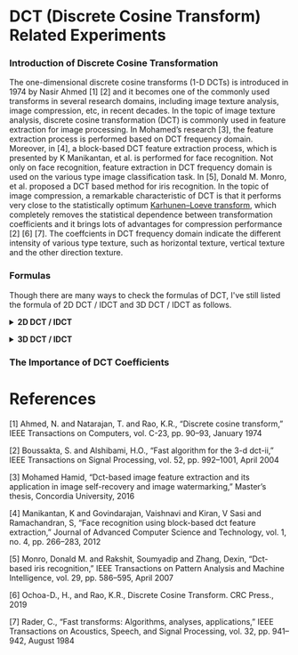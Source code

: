 # DCT (Discrete Cosine Transform) Related Experiments

### Introduction of Discrete Cosine Transformation

The one-dimensional discrete cosine transforms (1-D DCTs) is introduced in 1974 by Nasir Ahmed [1] [2] and it becomes one of the commonly used transforms in several research domains, including image texture analysis, image compression, etc, in recent decades. In the topic of image texture analysis, discrete cosine transformation (DCT) is commonly used in feature extraction for image processing. In Mohamed’s research [3], the feature extraction process is performed based on DCT frequency domain. Moreover, in [4], a block-based DCT feature extraction process, which is presented by K Manikantan, et al. is performed for face recognition. Not only on face recognition, feature extraction in DCT frequency domain is used on the various type image classification task. In [5], Donald M. Monro, et al. proposed a DCT based method for iris recognition. In the topic of image compression, a remarkable characteristic of DCT is that it performs very close to the statistically optimum [Karhunen–Loeve transform](https://en.wikipedia.org/wiki/Kosambi%E2%80%93Karhunen%E2%80%93Lo%C3%A8ve_theorem), which completely removes the statistical dependence between transformation coefficients and it brings lots of advantages for compression performance [2] [6] [7]. The coeffcients in DCT frequency domain indicate the different intensity of various type texture, such as horizontal texture, vertical texture and the other direction texture.

### Formulas

Though there are many ways to check the formulas of DCT, I've still listed the formula of 2D DCT / IDCT and 3D DCT / IDCT as follows.

<a name="2D_DCT_IDCT"></a>
<details close><summary><b>2D DCT / IDCT</b></summary>
<p>

For an image block of size $N \times N$, its 2D DCT can be calculated:

$$
\begin{equation}
	\begin{split}
		{X(k_{1}, k_{2})} = {\frac {2}{N}} \epsilon_{k_{1}} \epsilon_{k_{2}} \sum_{{n_1 = 0}}^{N - 1} \sum_{{n_2 = 0}}^{N - 1} x(n_{1}, n_{2}) \\
		\times \cos({\frac {\pi}{2N} (2n_{1} + 1)k_{1}}) \\
		\times \cos({\frac {\pi}{2N} (2n_{2} + 1)k_{2}})
	\end{split}
	\label{eq:2DDCTMainFormula1}
\end{equation}
$$

where

$$
\begin{equation}
	\begin{split}
		k_{1} = 0, 1, \dots, N - 1 \\ 
		k_{2} = 0, 1, \dots, N - 1 \\
		\epsilon_{k_{i}} = 
		\begin{cases}
			\frac{1}{\sqrt{2}} & \text{for $k_{i} = 0$} \\
			1 & \text{otherwise}
		\end{cases}
		i = 1, 2
	\end{split}
	\label{2DDCTMainFormulaDetail1}
\end{equation}
$$

Besides 2D DCT, the 2D IDCT can be expressed as follows:

$$
\begin{equation}
	\begin{split}
		{x(n_{1}, n_{2})} = \sum_{{k_1 = 0}}^{N - 1} \sum_{{k_2 = 0}}^{N - 1} \epsilon_{k_{1}} \epsilon_{k_{2}} X(k_{1}, k_{2}) \\
		\times \cos({\frac {\pi}{2N} (2n_{1} + 1)k_{1}}) \\
		\times \cos({\frac {\pi}{2N} (2n_{2} + 1)k_{2}})
	\end{split}
	\label{2DIDCTMainFormula1}
\end{equation}
$$

The formula above is the version with size $N \times N$ DCT. If the size is not square shaped, the formula of size $N_{1} \times N_{2}$ DCT is listed as follows:

$$
\begin{equation}
	\begin{split}
		{X(k_{1}, k_{2})} = {\frac {2}{ \sqrt{N_{1} N_{2}} }} \epsilon_{k_{1}} \epsilon_{k_{2}} \sum_{{n_1 = 0}}^{N_1 - 1} \sum_{{n_2 = 0}}^{N_2 - 1} x(n_{1}, n_{2}) \\
		\times \cos({\frac {\pi}{2N_{1}} (2n_{1} + 1)k_{1}}) \\
		\times \cos({\frac {\pi}{2N_{2}} (2n_{2} + 1)k_{2}})
	\end{split}
	\label{2DDCTMainFormula2}
\end{equation}
$$

where

$$
\begin{equation}
	\begin{split}
		k_{1} = 0, 1, \dots, N_{1} - 1 \\ 
		k_{2} = 0, 1, \dots, N_{2} - 1 \\
		\epsilon_{k_{i}} = 
		\begin{cases}
			\frac{1}{\sqrt{2}} & \text{for $k_{i} = 0$} \\
			1 & \text{otherwise}
		\end{cases}
		i = 1, 2
	\end{split}
	\label{2DDCTMainFormulaDetail2}
\end{equation}
$$

The formula of size $N_{1} \times N_{2}$ IDCT can be expressed as follows.

$$
\begin{equation}
	\begin{split}
		{x(n_{1}, n_{2})} = \sum_{{k_1 = 0}}^{N_1 - 1} \sum_{{k_2 = 0}}^{N_2 - 1} \epsilon_{k_{1}} \epsilon_{k_{2}} X(k_{1}, k_{2}) \\
		\times \cos({\frac {\pi}{2N_{1}} (2n_{1} + 1)k_{1}}) \\
		\times \cos({\frac {\pi}{2N_{2}} (2n_{2} + 1)k_{2}})
	\end{split}
	\label{2DIDCTMainFormula2}
\end{equation}
$$

</p>
</details>


<a name="3D_DCT_IDCT"></a>
<details close><summary><b>3D DCT / IDCT</b></summary>
<p>

The formulas of 3D discrete cosine transformation are listed as below.

The 3D discrete cosine transformation $X(k_{1}, k_{2}, k_{3})$ of size $N_{1} \times N_{2} \times N_{3}$ is

$$
\begin{equation}
	\begin{split}
		{X(k_{1}, k_{2}, k_{3})} = {\frac {8}{N_{1} N_{2} N_{3}}} \epsilon_{k_{1}} \epsilon_{k_{2}} \epsilon_{k_{3}} \sum_{{n_1 = 0}}^{N_1 - 1} \sum_{{n_2 = 0}}^{N_2 - 1} \sum_{{n_3 = 0}}^{N_3 - 1} x(n_{1}, n_{2}, n_{3}) \\
		\times \cos({\frac {\pi}{2N_{1}} (2n_{1} + 1)k_{1}}) \\
		\times \cos({\frac {\pi}{2N_{2}} (2n_{2} + 1)k_{2}}) \\
		\times \cos({\frac {\pi}{2N_{3}} (2n_{3} + 1)k_{3}})
	\end{split}
	\label{eq:3DDCTMainFormula}
\end{equation}
$$

where

$$
%	Reference: https://tex.stackexchange.com/a/337352/208106
\begin{equation}
	\begin{split}
		k_{1} = 0, 1, \dots, N_{1} - 1 \\ 
		k_{2} = 0, 1, \dots, N_{2} - 1 \\ 
		k_{3} = 0, 1, \dots, N_{3} - 1 \\
		\epsilon_{k_{i}} = 
		\begin{cases}
			\frac{1}{\sqrt{2}} & \text{for $k_{i} = 0$} \\
			1 & \text{otherwise}
		\end{cases}
		i = 1, 2, 3
	\end{split}
	\label{eq:3DDCTMainFormulaDetail}
\end{equation}
$$

The 3D inverse discrete cosine transformation $x(n_{1}, n_{2}, n_{3})$ of size $N_{1} \times N_{2} \times N_{3}$ is

$$
\begin{equation}
	\begin{split}
		{x(n_{1}, n_{2}, n_{3})} = \sum_{{k_1 = 0}}^{N_1 - 1} \sum_{{k_2 = 0}}^{N_2 - 1} \sum_{{k_3 = 0}}^{N_3 - 1} \epsilon_{k_{1}} \epsilon_{k_{2}} \epsilon_{k_{3}} X(k_{1}, k_{2}, k_{3}) \\
		\times \cos({\frac {\pi}{2N_{1}} (2n_{1} + 1)k_{1}}) \\
		\times \cos({\frac {\pi}{2N_{2}} (2n_{2} + 1)k_{2}}) \\
		\times \cos({\frac {\pi}{2N_{3}} (2n_{3} + 1)k_{3}})
	\end{split}
	\label{3DIDCTMainFormula}
\end{equation}
$$

where

$$
%	Reference: https://tex.stackexchange.com/a/337352/208106
\begin{equation}
	\begin{split}
		n_{1} = 0, 1, \dots, N_{1} - 1 \\ 
		n_{2} = 0, 1, \dots, N_{2} - 1 \\ 
		n_{3} = 0, 1, \dots, N_{3} - 1 \\
		\epsilon_{k_{i}} = 
		\begin{cases}
			\frac{1}{\sqrt{2}} & \text{for $k_{i} = 0$} \\
			1 & \text{otherwise}
		\end{cases}
		i = 1, 2, 3
	\end{split}
	\label{3DIDCTMainFormulaDetail}
\end{equation}
$$





</p>
</details>


### The Importance of DCT Coefficients



# References

[1] Ahmed, N. and Natarajan, T. and Rao, K.R., “Discrete cosine transform,” IEEE Transactions on Computers, vol. C-23, pp. 90–93, January 1974
    
[2] Boussakta, S. and Alshibami, H.O., “Fast algorithm for the 3-d dct-ii,” IEEE Transactions on Signal Processing, vol. 52, pp. 992–1001, April 2004
    
[3] Mohamed Hamid, “Dct-based image feature extraction and its application in image self-recovery and image watermarking,” Master’s thesis, Concordia University,
2016
    
[4] Manikantan, K and Govindarajan, Vaishnavi and Kiran, V Sasi and Ramachandran, S, “Face recognition using block-based dct feature extraction,” Journal of Advanced Computer Science and Technology, vol. 1, no. 4, pp. 266–283, 2012
    
[5] Monro, Donald M. and Rakshit, Soumyadip and Zhang, Dexin, “Dct-based iris recognition,” IEEE Transactions on Pattern Analysis and Machine Intelligence, vol. 29, pp. 586–595, April 2007
    
[6] Ochoa-D., H., and Rao, K.R., Discrete Cosine Transform. CRC Press., 2019
    
[7] Rader, C., “Fast transforms: Algorithms, analyses, applications,” IEEE Transactions on Acoustics, Speech, and Signal Processing, vol. 32, pp. 941–942, August 1984











